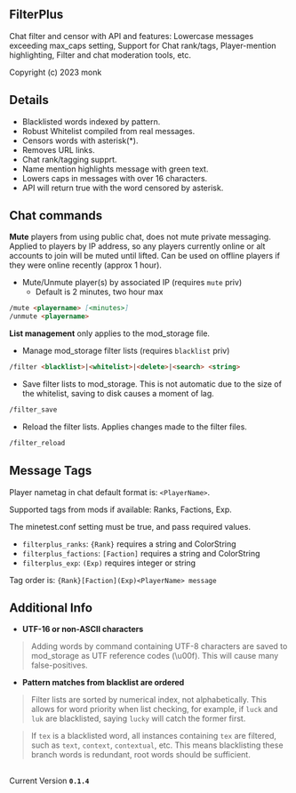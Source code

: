 FilterPlus
----------
Chat filter and censor with API and features: Lowercase messages exceeding max_caps setting, Support for Chat rank/tags, Player-mention highlighting, Filter and chat moderation tools, etc.

Copyright (c) 2023 monk

Details
-------
- Blacklisted words indexed by pattern.
- Robust Whitelist compiled from real messages.
- Censors words with asterisk(*).
- Removes URL links.
- Chat rank/tagging supprt.
- Name mention highlights message with green text.
- Lowers caps in messages with over 16 characters.
- API will return true with the word censored by asterisk.

Chat commands
-------------
**Mute** players from using public chat, does not mute private messaging. Applied to players by IP address, so any players currently online or alt accounts to join will be muted until lifted. Can be used on offline players if they were online recently (approx 1 hour).

- Mute/Unmute player(s) by associated IP (requires `mute` priv)
  - Default is 2 minutes, two hour max
```md
/mute <playername> [<minutes>]
/unmute <playername>
```


**List management** only applies to the mod_storage file.

- Manage mod_storage filter lists (requires `blacklist` priv)
```md
/filter <blacklist>|<whitelist>|<delete>|<search> <string>
```

- Save filter lists to mod_storage. This is not automatic due to the size of the whitelist, saving to disk causes a moment of lag.
```md
/filter_save
```

- Reload the filter lists. Applies changes made to the filter files.
```md
/filter_reload
```

Message Tags
------------
Player nametag in chat default format is: `<PlayerName>`.

Supported tags from mods if available: Ranks, Factions, Exp.

The minetest.conf setting must be true, and pass required values.

- `filterplus_ranks`: `{Rank}` requires a string and ColorString
- `filterplus_factions`: `[Faction]` requires a string and ColorString 
- `filterplus_exp`: `(Exp)` requires integer or string

Tag order is: `{Rank}[Faction](Exp)<PlayerName> message`

Additional Info
---------------
- **UTF-16 or non-ASCII characters**
> Adding words by command containing UTF-8 characters are saved to mod_storage as UTF reference codes (\u00f). This will cause many false-positives.


- **Pattern matches from blacklist are ordered**

> Filter lists are sorted by numerical index, not alphabetically. This allows for word priority when list checking, for example, if `luck` and `luk` are blacklisted, saying `lucky` will catch the former first.

> If `tex` is a blacklisted word, all instances containing `tex` are filtered, such as `text`, `context`, `contextual`, etc. This means blacklisting these branch words is redundant, root words should be sufficient.


##
Current Version **`0.1.4`**